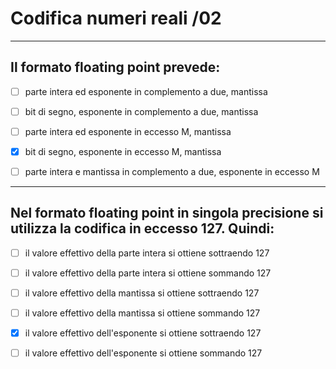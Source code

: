 # Codifica numeri reali /02

---

## Il formato floating point prevede:

- [ ] parte intera ed esponente in complemento a due, mantissa
- [ ] bit di segno, esponente in complemento a due, mantissa
- [ ] parte intera ed esponente in eccesso M, mantissa
- [x] bit di segno, esponente in eccesso M, mantissa
- [ ] parte intera e mantissa in complemento a due, esponente in eccesso M


---

## Nel formato floating point in singola precisione si utilizza la codifica in eccesso 127. Quindi:

- [ ] il valore effettivo della parte intera si ottiene sottraendo 127
- [ ] il valore effettivo della parte intera si ottiene sommando 127
- [ ] il valore effettivo della mantissa si ottiene sottraendo 127
- [ ] il valore effettivo della mantissa si ottiene sommando 127
- [x] il valore effettivo dell'esponente si ottiene sottraendo 127
- [ ] il valore effettivo dell'esponente si ottiene sommando 127


